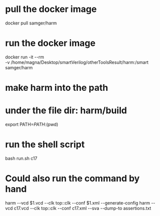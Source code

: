 # pull the docker image
docker pull samger/harm

# run the docker image
docker run -it --rm \
  -v /home/magna/Desktop/smartVerilog/otherToolsResult/harm:/smart \
  samger/harm

# make harm into the path
# under the file dir: harm/build
export PATH=$PATH:$(pwd)


# run the shell script
bash run.sh c17

# Could also run the command by hand

harm --vcd $1.vcd --clk top::clk --conf $1.xml --generate-config
harm --vcd c17.vcd --clk top::clk --conf c17.xml --sva --dump-to assertions.txt


